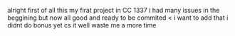 alright first of all this my firat project in CC 1337 i had many issues in the beggining but now all good and ready to be commited <
i want to add that i didnt do bonus yet cs it well waste me a more time 
